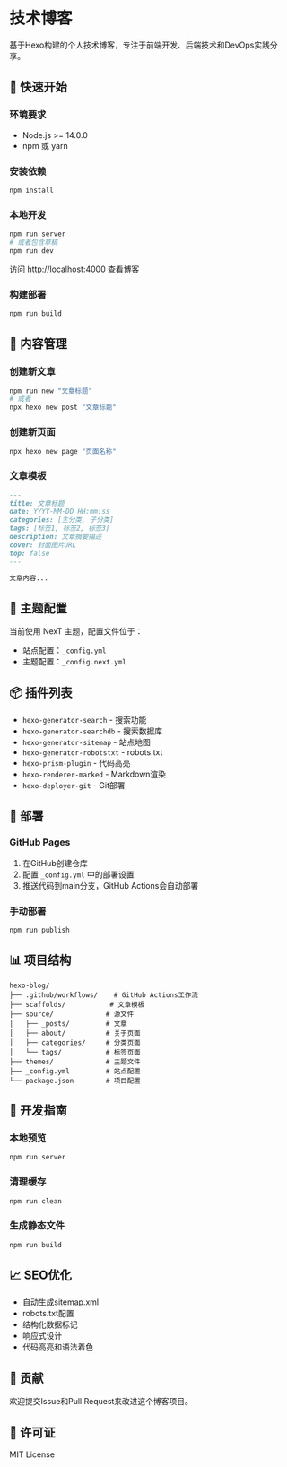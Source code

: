 # 技术博客

基于Hexo构建的个人技术博客，专注于前端开发、后端技术和DevOps实践分享。

## 🚀 快速开始

### 环境要求
- Node.js >= 14.0.0
- npm 或 yarn

### 安装依赖
```bash
npm install
```

### 本地开发
```bash
npm run server
# 或者包含草稿
npm run dev
```

访问 http://localhost:4000 查看博客

### 构建部署
```bash
npm run build
```

## 📝 内容管理

### 创建新文章
```bash
npm run new "文章标题"
# 或者
npx hexo new post "文章标题"
```

### 创建新页面
```bash
npx hexo new page "页面名称"
```

### 文章模板
```markdown
---
title: 文章标题
date: YYYY-MM-DD HH:mm:ss
categories: [主分类, 子分类]
tags: [标签1, 标签2, 标签3]
description: 文章摘要描述
cover: 封面图片URL
top: false
---

文章内容...
```

## 🎨 主题配置

当前使用 NexT 主题，配置文件位于：
- 站点配置：`_config.yml`
- 主题配置：`_config.next.yml`

## 📦 插件列表

- `hexo-generator-search` - 搜索功能
- `hexo-generator-searchdb` - 搜索数据库
- `hexo-generator-sitemap` - 站点地图
- `hexo-generator-robotstxt` - robots.txt
- `hexo-prism-plugin` - 代码高亮
- `hexo-renderer-marked` - Markdown渲染
- `hexo-deployer-git` - Git部署

## 🚀 部署

### GitHub Pages
1. 在GitHub创建仓库
2. 配置 `_config.yml` 中的部署设置
3. 推送代码到main分支，GitHub Actions会自动部署

### 手动部署
```bash
npm run publish
```

## 📊 项目结构

```
hexo-blog/
├── .github/workflows/    # GitHub Actions工作流
├── scaffolds/           # 文章模板
├── source/             # 源文件
│   ├── _posts/         # 文章
│   ├── about/          # 关于页面
│   ├── categories/     # 分类页面
│   └── tags/           # 标签页面
├── themes/             # 主题文件
├── _config.yml         # 站点配置
└── package.json        # 项目配置
```

## 🔧 开发指南

### 本地预览
```bash
npm run server
```

### 清理缓存
```bash
npm run clean
```

### 生成静态文件
```bash
npm run build
```

## 📈 SEO优化

- 自动生成sitemap.xml
- robots.txt配置
- 结构化数据标记
- 响应式设计
- 代码高亮和语法着色

## 🤝 贡献

欢迎提交Issue和Pull Request来改进这个博客项目。

## 📄 许可证

MIT License
